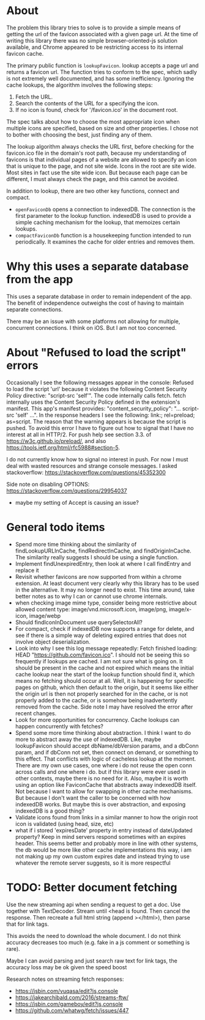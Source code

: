 
# About

The problem this library tries to solve is to provide a simple means of getting
the url of the favicon associated with a given page url. At the time of writing
this library there was no simple browser-oriented-js solution available, and
Chrome appeared to be restricting access to its internal favicon cache.

The primary public function is `lookupFavicon`. lookup accepts a page url and
returns a favicon url. The function tries to conform to the spec, which sadly is
not extremely well documented, and has some inefficiency. Ignoring the cache
lookups, the algorithm involves the following steps:

1. Fetch the URL.
2. Search the contents of the URL for a <link> specifying the icon.
3. If no icon is found, check for '/favicon.ico' in the document root.

The spec talks about how to choose the most appropriate icon when multiple icons
are specified, based on size and other properties. I chose not to bother with
choosing the best, just finding any of them.

The lookup algorithm always checks the URL first, before checking for the
favicon.ico file in the domain's root path, because my understanding of
favicons is that individual pages of a website are allowed to specify an icon
that is unique to the page, and not site wide. Icons in the root are site
wide. Most sites in fact use the site wide icon. But because each page can be
different, I must always check the page, and this cannot be avoided.

In addition to lookup, there are two other key functions, connect and compact.

* `openFaviconDb` opens a connection to indexedDB. The connection
is the first parameter to the lookup function. indexedDB is used to provide a
simple caching mechanism for the lookup, that memoizes certain lookups.
* `compactFaviconDb` function is a housekeeping function intended to run
periodically. It examines the cache for older entries and removes them.

# Why this uses a separate database from the app

This uses a separate database in order to remain independent of the app. The
benefit of independence outweighs the cost of having to maintain separate
connections.

There may be an issue with some platforms not allowing for multiple, concurrent
connections. I think on iOS. But I am not too concerned.

# About "Refused to load the script" errors

Occasionally I see the following messages appear in the console: Refused to
load the script 'url' because it violates the following Content Security Policy
directive: "script-src 'self'". The code internally calls fetch. fetch
internally uses the Content Security Policy defined in the extension's
manifest. This app's manifest provides: "content_security_policy":
"... script-src 'self' ...". In the response headers I see the following:
link:<path-to-script>; rel=preload; as=script.  The reason that the warning
appears is because the script is pushed. To avoid this error I have to figure
out how to signal that I have no interest at all in HTTP/2. For push help see
section 3.3. of https://w3c.github.io/preload/, and also https://tools.ietf.org/html/rfc5988#section-5.

I do not currently know how to signal no interest in push. For now I must deal
with wasted resources and strange console messages. I asked stackoverflow: https://stackoverflow.com/questions/45352300

Side note on disabling OPTIONS: https://stackoverflow.com/questions/29954037
- maybe my setting of Accept is causing an issue?

# General todo items

* Spend more time thinking about the similarity of findLookupURLInCache,
findRedirectInCache, and findOriginInCache. The similarity really suggests
I should be using a single function.
* Implement findUnexpiredEntry, then look at where I call findEntry and
replace it
* Revisit whether favicons are now supported from within a chrome
extension. At least document very clearly why this library has to be used
in the alternative. It may no longer need to exist. This time around, take
better notes as to why I can or cannot use chrome internals.
* when checking image mime type, consider being more restrictive about allowed
content type: image/vnd.microsoft.icon, image/png, image/x-icon,
image/webp
* Should findIconInDocument use querySelectorAll?
* For compact, check if indexedDB now supports a range for delete, and see if
there is a simple way of deleting expired entries that does not involve
object deserialization.
* Look into why I see this log message repeatedly: Fetch finished loading: HEAD "https://github.com/favicon.ico". I should not be seeing this so frequently if
lookups are cached. I am not sure what is going on. It should be present in the
cache and not expired which means the initial cache lookup near the start of
the lookup function should find it, which means no fetching should occur at
all. Well, it is happening for specific pages on github, which then default to
the origin, but it seems like either the origin url is then not properly
searched for in the cache, or is not properly added to the cache, or is somehow
being inadvertently removed from the cache. Side note I may have resolved the
error after recent changes.
* Look for more opportunities for concurrency. Cache lookups can happen
concurrently with fetches?
* Spend some more time thinking about abstraction. I think I want to do more
to abstract away the use of indexedDB. Like, maybe lookupFavicon should accept
dbName/dbVersion params, and a dbConn param, and if dbConn not set, then
connect on demand, or something to this effect. That conflicts with logic of
cacheless lookup at the moment. There are my own use cases, one where i do not
reuse the open conn across calls and one where i do. but if this library were
ever used in other contexts, maybe there is no need for it. Also, maybe it is
worth using an option like FaviconCache that abstracts away indexedDB itself.
Not because I want to allow for swapping in other cache mechanisms. But because
I don't want the caller to be concerned with how indexedDB works. But maybe
this is over abstraction, and exposing indexedDB is a good thing?
* Validate icons found from links in a similar manner to how the origin root
icon is validated (using head, size, etc)
* what if i stored 'expiresDate' property in entry instead of dateUpdated
property? Keep in mind servers respond sometimes with an expires header. This
seems better and probably more in line with other systems, the db would be
more like other cache implementations this way, i am not making up my own
custom expires date and instead trying to use whatever the remote server
suggests, so it is more respectful

# TODO: Better document fetching

Use the new streaming api when sending a request to get a doc. Use together
with TextDecoder. Stream until &lt;head is found. Then cancel the response. Then
recreate a full html string (append >&lt;/html&gt;), then parse that for link
tags.

This avoids the need to download the whole document. I do not think accuracy
decreases too much (e.g. fake </head> in a js comment or something is rare).

Maybe I can avoid parsing and just search raw text for link tags, the accuracy
loss may be ok given the speed boost

Research notes on streaming fetch responses:
* https://jsbin.com/vuqasa/edit?js,console
* https://jakearchibald.com/2016/streams-ftw/
* https://jsbin.com/gameboy/edit?js,console
* https://github.com/whatwg/fetch/issues/447

